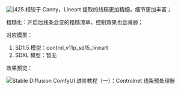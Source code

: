 ![|425](https://qhdtc.oss-cn-chengdu.aliyuncs.com/obsidian/202407010933160.png)
相较于 Canny，Lineart 提取的线稿更加精细，细节更加丰富；

粗糙化：开启后线条会变的粗糙潦草，控制效果也会减弱；

对应模型：

1. SD1.5 模型：control_v11p_sd15_lineart
2. SDXL 模型：暂无

效果预览：

![Stable Diffusion ComfyUI 进阶教程（一）：Controlnet 线条预处理器](https://image.uisdc.com/wp-content/uploads/2024/03/uisdc-xt-20240306-11.jpg)